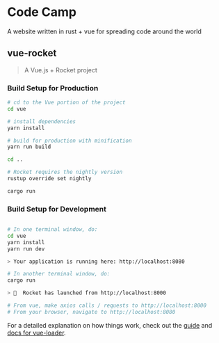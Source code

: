 # Code Camp

A website written in rust + vue for spreading code around the world

## vue-rocket

> A Vue.js + Rocket project

### Build Setup for Production

``` bash
# cd to the Vue portion of the project
cd vue

# install dependencies
yarn install

# build for production with minification
yarn run build

cd ..

# Rocket requires the nightly version
rustup override set nightly

cargo run

```

### Build Setup for Development

``` bash

# In one terminal window, do:
cd vue
yarn install
yarn run dev

> Your application is running here: http://localhost:8080

# In another terminal window, do:
cargo run

> 🚀  Rocket has launched from http://localhost:8000

# From vue, make axios calls / requests to http://localhost:8000
# From your browser, navigate to http://localhost:8080

```

For a detailed explanation on how things work, check out the [guide](http://vuejs-templates.github.io/webpack/) and [docs for vue-loader](http://vuejs.github.io/vue-loader).
